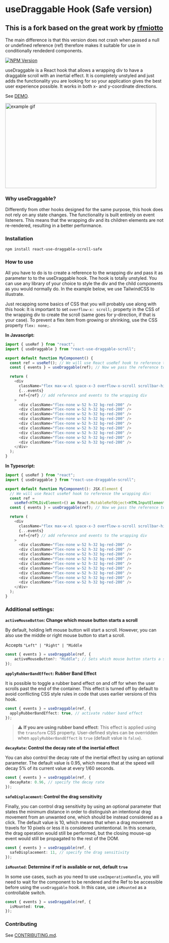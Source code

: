 # useDraggable Hook (Safe version)

## This is a fork based on the great work by [rfmiotto](https://github.com/rfmiotto)
The main difference is that this version does not crash when passed a null or undefined reference (ref) therefore makes it suitable for use in conditionally rendederd components.

[![NPM Version](https://img.shields.io/npm/v/react-use-draggable-scroll-safe)](https://www.npmjs.com/package/react-use-draggable-scroll-safe)

useDraggable is a React hook that allows a wrapping div to have a draggable scroll with an inertial effect.
It is completely unstyled and just adds the functionality you are looking for so your application gives
the best user experience possible. It works in both x- and y-coordinate directions.

See [DEMO](https://stackblitz.com/edit/nextjs-tg52v4).

<img alt="example gif" src="https://github.com/rfmiotto/react-use-draggable-scroll/blob/main/.github/example.gif" width="480" height="270"/>

### Why useDraggable?

Differently from other hooks designed for the same purpose, this hook does not rely on any state changes. The
functionality is built entirely on event listeners. This means that the wrapping div and its children elements
are not re-rendered, resulting in a better performance.

### Installation

```console
npm install react-use-draggable-scroll-safe
```

### How to use

All you have to do is to create a reference to the wrapping div and pass it as parameter to to the useDraggable hook.
The hook is totally unstyled. You can use any library of your choice to style the div and the child components as you would normally do.
In the example below, we use TailwindCSS to illustrate.

Just recapping some basics of CSS that you will probably use along with this hook: It is important to set `overflow-x: scroll;`
property in the CSS of the wrapping div to create the scroll (same goes for y-direction, if that is your case). To prevent a
flex item from growing or shrinking, use the CSS property `flex: none;`.

**In Javascript:**

```javascript
import { useRef } from "react";
import { useDraggable } from "react-use-draggable-scroll";

export default function MyComponent() {
  const ref = useRef(); // We will use React useRef hook to reference the wrapping div:
  const { events } = useDraggable(ref); // Now we pass the reference to the useDraggable hook:

  return (
    <div
      className="flex max-w-xl space-x-3 overflow-x-scroll scrollbar-hide"
      {...events}
      ref={ref} // add reference and events to the wrapping div
    >
      <div className="flex-none w-52 h-32 bg-red-200" />
      <div className="flex-none w-52 h-32 bg-red-200" />
      <div className="flex-none w-52 h-32 bg-red-200" />
      <div className="flex-none w-52 h-32 bg-red-200" />
      <div className="flex-none w-52 h-32 bg-red-200" />
      <div className="flex-none w-52 h-32 bg-red-200" />
      <div className="flex-none w-52 h-32 bg-red-200" />
      <div className="flex-none w-52 h-32 bg-red-200" />
      <div className="flex-none w-52 h-32 bg-red-200" />
    </div>
  );
}
```

**In Typescript:**

```typescript
import { useRef } from "react";
import { useDraggable } from "react-use-draggable-scroll";

export default function MyComponent(): JSX.Element {
  // We will use React useRef hook to reference the wrapping div:
  const ref =
    useRef<HTMLDivElement>() as React.MutableRefObject<HTMLInputElement>;
  const { events } = useDraggable(ref); // Now we pass the reference to the useDraggable hook:

  return (
    <div
      className="flex max-w-xl space-x-3 overflow-x-scroll scrollbar-hide"
      {...events}
      ref={ref} // add reference and events to the wrapping div
    >
      <div className="flex-none w-52 h-32 bg-red-200" />
      <div className="flex-none w-52 h-32 bg-red-200" />
      <div className="flex-none w-52 h-32 bg-red-200" />
      <div className="flex-none w-52 h-32 bg-red-200" />
      <div className="flex-none w-52 h-32 bg-red-200" />
      <div className="flex-none w-52 h-32 bg-red-200" />
      <div className="flex-none w-52 h-32 bg-red-200" />
      <div className="flex-none w-52 h-32 bg-red-200" />
      <div className="flex-none w-52 h-32 bg-red-200" />
    </div>
  );
}
```

### Additional settings:

**`activeMouseButton`: Change which mouse button starts a scroll**

By default, holding left mouse button will start a scroll. However, you can also use the middle or right
mouse button to start a scroll.

Accepts `"Left" | "Right" | "Middle`

```typescript
const { events } = useDraggable(ref, {
    activeMouseButton?: "Middle"; // Sets which mouse button starts a scroll
});
```

**`applyRubberBandEffect`: Rubber Band Effect**

It is possible to toggle a rubber band effect on and off for when the
user scrolls past the end of the container. This effect is turned off by default to avoid conflicting CSS style rules in code that uses earlier versions of this hook.

```typescript
const { events } = useDraggable(ref, {
  applyRubberBandEffect: true, // activate rubber band effect
});
```

> :warning: **If you are using rubber band effect**: This effect is applied
> using the `transform` CSS property. User-defined styles can be overridden when `applyRubberBandEffect` is `true` (default value is `false`).

**`decayRate`: Control the decay rate of the inertial effect**

You can also control the decay rate of the inertial effect by using an optional
parameter. The default value is 0.95, which means that at the speed will decay 5% of
its current value at every 1/60 seconds.

```typescript
const { events } = useDraggable(ref, {
  decayRate: 0.96, // specify the decay rate
});
```

**`safeDisplacement`: Control the drag sensitivity**

Finally, you can control drag sensitivity by using an optional parameter that states
the minimum distance in order to distinguish an intentional drag movement from
an unwanted one, which should be instead considered as a click.
The default value is 10, which means that when a drag movement travels for 10 pixels
or less it is considered unintentional. In this scenario, the drag operation would
still be performed, but the closing mouse-up event would still be propagated to the
rest of the DOM.

```typescript
const { events } = useDraggable(ref, {
  safeDisplacement: 11, // specify the drag sensitivity
});
```

**`isMounted`: Determine if ref is available or not, default `true`**

In some use cases, such as you need to use `useImperativeHandle`, 
you will need to wait for the component to be rendered and the Ref to be accessible before 
using the `useDraggable` hook. In this case, use `isMounted` as a controllable switch.

```typescript
const { events } = useDraggable(ref, {
  isMounted: true, 
});
```

### Contributing

See [CONTRIBUTING.md](CONTRIBUTING.md).
